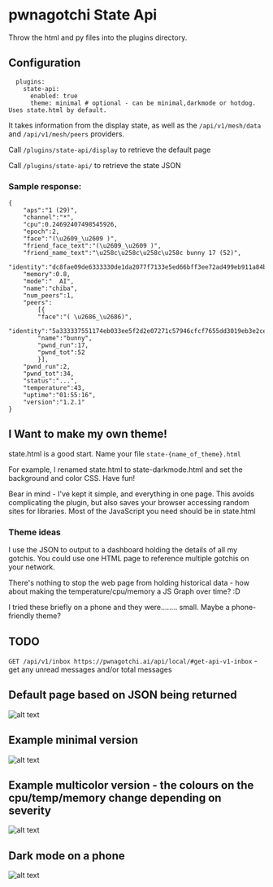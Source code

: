 # pwnagotchi State Api

Throw the html and py files into the plugins directory. 

## Configuration

```
  plugins:
    state-api:
      enabled: true
      theme: minimal # optional - can be minimal,darkmode or hotdog. Uses state.html by default.
```

It takes information from the display state, as well as the `/api/v1/mesh/data` and `/api/v1/mesh/peers` providers. 

Call `/plugins/state-api/display` to retrieve the default page

Call `/plugins/state-api/` to retrieve the state JSON

### Sample response:
```
{
    "aps":"1 (29)",
    "channel":"*",
    "cpu":0.24692407498545926,
    "epoch":2,
    "face":"(\u2609_\u2609 )",
    "friend_face_text":"(\u2609_\u2609 )",
    "friend_name_text":"\u258c\u258c\u258c\u258c bunny 17 (52)",
    "identity":"dc8fae09de6333330de1da2077f7133e5ed66bff3ee72ad499eb911a84be3ce1",
    "memory":0.8,
    "mode":"  AI",
    "name":"chiba",
    "num_peers":1,
    "peers":
        [{
        "face":"( \u2686_\u2686)",
        "identity":"5a333337551174eb033ee5f2d2e07271c57946cfcf7655dd3019eb3e2ce10",
        "name":"bunny",
        "pwnd_run":17,
        "pwnd_tot":52
        }],
    "pwnd_run":2,
    "pwnd_tot":34,
    "status":"...",
    "temperature":43,
    "uptime":"01:55:16",
    "version":"1.2.1"
}
```

## I Want to make my own theme!

state.html is a good start. Name your file `state-{name_of_theme}.html`

For example, I renamed state.html to state-darkmode.html and set the background and color CSS. Have fun!

Bear in mind - I've kept it simple, and everything in one page. This avoids complicating the plugin, but also saves your browser accessing random sites for libraries. Most of the JavaScript you need should be in state.html

### Theme ideas
I use the JSON to output to a dashboard holding the details of all my gotchis. You could use one HTML page to reference multiple gotchis on your network. 

There's nothing to stop the web page from holding historical data - how about making the temperature/cpu/memory a JS Graph over time? :D 

I tried these briefly on a phone and they were........ small. Maybe a phone-friendly theme?

## TODO
`GET /api/v1/inbox https://pwnagotchi.ai/api/local/#get-api-v1-inbox` - get any unread messages and/or total messages

## Default page based on JSON being returned

![alt text](https://github.com/dipsylala/pwnagotchi-state-api/blob/master/images/screen.gif "Animated Pwnagotchi HTML page")

## Example minimal version

![alt text](https://github.com/dipsylala/pwnagotchi-state-api/blob/master/images/minimal.gif "Minimal themed Pwnagotchi HTML page")

## Example multicolor version - the colours on the cpu/temp/memory change depending on severity

![alt text](https://github.com/dipsylala/pwnagotchi-state-api/blob/master/images/hotdog.PNG "Hotdog themed Pwnagotchi HTML page")

## Dark mode on a phone

![alt text](https://github.com/dipsylala/pwnagotchi-state-api/blob/master/images/dark%20mode%20phone.jpg "Minimal themed Pwnagotchi HTML page")
